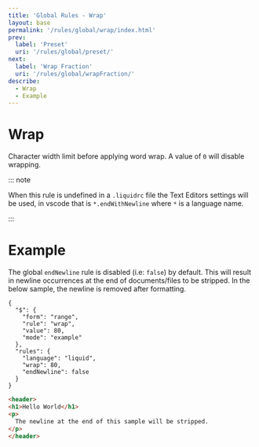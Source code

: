 ```yaml
---
title: 'Global Rules - Wrap'
layout: base
permalink: '/rules/global/wrap/index.html'
prev:
  label: 'Preset'
  uri: '/rules/global/preset/'
next:
  label: 'Wrap Fraction'
  uri: '/rules/global/wrapFraction/'
describe:
  - Wrap
  - Example
---
```


# Wrap

Character width limit before applying word wrap. A value of `0` will disable wrapping.

::: note

When this rule is undefined in a `.liquidrc` file the Text Editors settings will be used, in vscode that is `*.endWithNewline` where `*` is a language name.

:::

<!--
🙌 - Recommended Choice
👍 - Good Choice
👎 - Not Recommended
🤡 - Clown Choice
😳 - Bad Choice
🧐 - You gotta do, what you gotta do
💡 - Showing an example of the rule
-->

# Example

The global `endNewline` rule is disabled (i.e: `false`) by default. This will result in newline occurrences at the end of documents/files to be stripped. In the below sample, the newline is removed after formatting.

```json:rules
{
  "$": {
    "form": "range",
    "rule": "wrap",
    "value": 80,
    "mode": "example"
  },
  "rules": {
    "language": "liquid",
    "wrap": 80,
    "endNewline": false
  }
}
```

<!-- prettier-ignore -->
```html
<header>
<h1>Hello World</h1>
<p>
  The newline at the end of this sample will be stripped.
</p>
</header>
```
